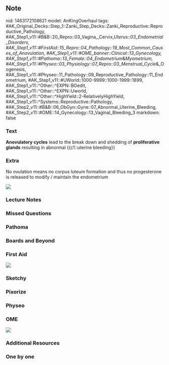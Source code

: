 ## Note
nid: 1463172108621
model: AnKingOverhaul
tags: #AK_Original_Decks::Step_1::Zanki_Step_Decks::Zanki_Reproductive::Reproductive_Pathology, #AK_Step1_v11::#B&B::20_Repro::03_Vagina,_Cervix,_Uterus::03_Endometrial_Disorders, #AK_Step1_v11::#FirstAid::15_Repro::04_Pathology::19_Most_Common_Causes_of_Anovulation, #AK_Step1_v11::#OME_banner::Clinical::13_Gynecology, #AK_Step1_v11::#Pathoma::13_Female::04_Endometrium_&_Myometrium, #AK_Step1_v11::#Physeo::03_Physiology::07_Repro::03_Menstrual_Cycle_&_Oogenesis, #AK_Step1_v11::#Physeo::11_Pathology::09_Reproductive_Pathology::11_Endometrium, #AK_Step1_v11::#UWorld::1000-9999::1000-1999::1899, #AK_Step1_v11::^Other::^EXPN::BGedit, #AK_Step1_v11::^Other::^EXPN::Uworld, #AK_Step1_v11::^Other::^HighYield::2-RelativelyHighYield, #AK_Step1_v11::^Systems::Reproductive::Pathology, #AK_Step2_v11::#B&B::06_ObGyn::Gyne::07_Abnormal_Uterine_Bleeding, #AK_Step2_v11::#OME::14_Gynecology::13_Vaginal_Bleeding_3
markdown: false

### Text
<div>
  <div>
    <b>Anovulatory cycles</b> lead to the break down and shedding
    of <b>proliferative glands</b> resulting in abnormal
    {{c1::uterine bleeding}}
  </div>
</div>

### Extra
No ovulation means no corpus luteum formation and thus no
progesterone is released to modify / maintain the endometrium
<div><img src="paste-41386304864257.jpg"></div>

### Lecture Notes


### Missed Questions


### Pathoma


### Boards and Beyond


### First Aid
<img src="tmpqVw9S1.png">

### Sketchy


### Pixorize


### Physeo


### OME
<div class="ome-widget">
  <a href=
  "https://onlinemeded.org/spa/gynecology?ref=anki"><img src=
  "_OME_AnkiFlashcards_Topic_4.png"></a>
</div>

### Additional Resources


### One by one

